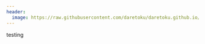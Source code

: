 ```yaml
---
header:
  image: https://raw.githubusercontent.com/daretoku/daretoku.github.io/master/assets/images/banner.png
---
```

testing
